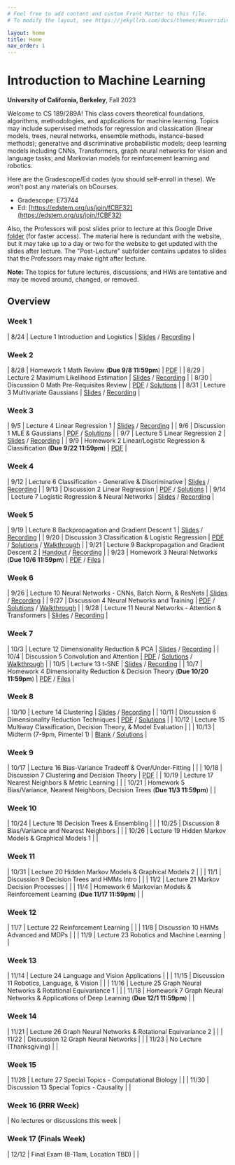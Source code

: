 ```yaml
---
# Feel free to add content and custom Front Matter to this file.
# To modify the layout, see https://jekyllrb.com/docs/themes/#overriding-theme-defaults

layout: home
title: Home
nav_order: 1
---
```


<style type="text/css">
    .label {
        margin-left: 0!important;
    }

    td:first-child {
        min-width: 0;
        width: 4rem;
    }
</style>

# Introduction to Machine Learning

**University of California, Berkeley**, Fall 2023

Welcome to CS 189/289A! This class covers theoretical foundations, algorithms, methodologies, and applications for machine learning. Topics may include supervised methods for regression and classication (linear models, trees, neural networks, ensemble methods, instance-based methods); generative and discriminative probabilistic models; deep learning models including CNNs, Transformers, graph neural networks for vision and language tasks; and Markovian models for reinforcement learning and robotics.

Here are the Gradescope/Ed codes (you should self-enroll in these). We won't post any materials on bCourses.
- Gradescope: E73744
- Ed: [https://edstem.org/us/join/fCBF32](https://edstem.org/us/join/fCBF32)

Also, the Professors will post slides prior to lecture at this Google Drive [folder](https://drive.google.com/drive/u/0/folders/1eZplfXbQytcvNTK2ssLYinYSF4rJ1eWI) (for faster access). The material here is redundant with the website, but it may take up to a day or two for the website to get updated with the slides after lecture. The "Post-Lecture" subfolder contains updates to slides that the Professors may make right after lecture.

**Note:** The topics for future lectures, discussions, and HWs are tentative and may be moved around, changed, or removed.

## Overview

### Week 1

|  8/24 | <span class="label">Lecture 1</span> Introduction and Logistics  | [Slides](docs/lec1.pdf) / [Recording](https://drive.google.com/file/d/17vOI3LiRlutst2MDqfVh_FArlM19yoaM/view?usp=drive_link) |

### Week 2

|  8/28 | <span class="label label-yellow">Homework 1</span> Math Review (**Due 9/8 11:59pm**)  | [PDF](docs/hw1.pdf)  |
|  8/29 | <span class="label">Lecture 2</span> Maximum Likelihood Estimation  | [Slides](docs/lec2.pdf) / [Recording](https://drive.google.com/file/d/1GYlD4z8uGlLyyMUn2H093K6PQXDDLoOE/view?usp=drive_link) |
|  8/30 | <span class="label label-green">Discussion 0</span> Math Pre-Requisites Review  | [PDF](docs/dis0.pdf) / [Solutions](docs/dis0_sol.pdf)  |
|  8/31 | <span class="label">Lecture 3</span> Multivariate Gaussians  | [Slides](docs/lec3.pdf) / [Recording](https://drive.google.com/file/d/10EbN8y9B6n0tkSMq4dkF1yy_eIA-euvL/view?usp=drive_link) |

### Week 3

|  9/5 | <span class="label">Lecture 4</span> Linear Regression 1  | [Slides](docs/lec4.pdf) / [Recording](https://drive.google.com/file/d/1rdCmjMm5Ebctk0wWYAbLpiwGlPmB6Bbo/view?usp=drive_link) |
|  9/6 | <span class="label label-green">Discussion 1</span> MLE & Gaussians  | [PDF](docs/dis1.pdf) / [Solutions](docs/dis1_sol.pdf)  |
|  9/7 | <span class="label">Lecture 5</span> Linear Regression 2  | [Slides](docs/lec5.pdf) / [Recording](https://drive.google.com/file/d/1NgMaqYB6-UgCXY-hS8eVSyCXFCRBGtMx/view?usp=drive_link) |
|  9/9 | <span class="label label-yellow">Homework 2</span> Linear/Logistic Regression & Classification (**Due 9/22 11:59pm**)  | [PDF](docs/hw2.pdf) |

### Week 4

|  9/12 | <span class="label">Lecture 6</span> Classification - Generative & Discriminative  | [Slides](docs/lec6.pdf) / [Recording](https://drive.google.com/file/d/1gQWIiTXpdy3NnJ7O4QLcHlxxFzU__tEZ/view?usp=drive_link) |
|  9/13 | <span class="label label-green">Discussion 2</span> Linear Regression  | [PDF](docs/dis2.pdf) / [Solutions](docs/dis2_sol.pdf) |
|  9/14 | <span class="label">Lecture 7</span> Logistic Regression & Neural Networks  | [Slides](docs/lec7.pdf) / [Recording](https://drive.google.com/file/d/1TL2TWg4JQRXhEAaYKwp6PrMF0hIpe3n3/view?usp=drive_link) |

### Week 5

|  9/19 | <span class="label">Lecture 8</span> Backpropagation and Gradient Descent 1  | [Slides](docs/lec8.pdf) / [Recording](https://drive.google.com/file/d/1sT6bAbzoQ9srI3vuTSDXczFpsEjfGhf4/view?usp=drive_link) |
|  9/20 | <span class="label label-green">Discussion 3</span> Classification & Logistic Regression  | [PDF](docs/dis3.pdf) / [Solutions](docs/dis3_sol.pdf) / [Walkthrough](https://drive.google.com/file/d/1HJ5wUWDDbewZFB09vSj3qkY4GmsW8zRO/view?usp=share_link) |
|  9/21 | <span class="label">Lecture 9</span> Backpropagation and Gradient Descent 2  | [Handout](docs/lec9.pdf) / [Recording](https://drive.google.com/file/d/1omrhDd-wi2cYAvImr7lYJG0AOB9MGqTS/view?usp=drive_link) |
|  9/23 | <span class="label label-yellow">Homework 3</span> Neural Networks (**Due 10/6 11:59pm**)  | [PDF](docs/hw3.pdf) / [Files](https://drive.google.com/file/d/1GWEzMWkNszGOG1oKJOVgWI87hMeNQCHY/view?usp=sharing) |

### Week 6

|  9/26 | <span class="label">Lecture 10</span> Neural Networks - CNNs, Batch Norm, & ResNets  | [Slides](docs/lec10.pdf) / [Recording](https://drive.google.com/file/d/1FORFqiwPvRe6gfbk2WQzCLMVBsGnUZLj/view?usp=drive_link) |
|  9/27 | <span class="label label-green">Discussion 4</span> Neural Networks and Training  | [PDF](docs/dis4.pdf) / [Solutions](docs/dis4_sol.pdf) / [Walkthrough](https://drive.google.com/file/d/16yz9ACJT4p373jNBOjGjvzT5fISARvij/view) |
|  9/28 | <span class="label">Lecture 11</span> Neural Networks - Attention & Transformers  | [Slides](docs/lec11.pdf) / [Recording](https://drive.google.com/file/d/1jhCDH6i9Ve-XSQNiF5vFpnlow0ieeB4V/view?usp=drive_link) |

### Week 7

|  10/3 | <span class="label">Lecture 12</span> Dimensionality Reduction & PCA  | [Slides](docs/lec12.pdf) / [Recording](https://drive.google.com/file/d/1p4-pCnWqqxabEEN_ViOwx5jpyiu1F26D/view?usp=drive_link) |
|  10/4 | <span class="label label-green">Discussion 5</span> Convolution and Attention  | [PDF](docs/dis5.pdf) / [Solutions](docs/dis5_sol.pdf) / [Walkthrough](https://drive.google.com/file/d/1xoZjEZRNOQp_R5Yf6Dg2VJhf_RPCIWkR/view) |
|  10/5 | <span class="label">Lecture 13</span> t-SNE  | [Slides](docs/lec13.pdf) / [Recording](https://drive.google.com/file/d/135K6w4zY8mNRLNN70xFr2IeYmhtPneqp/view?usp=drive_link) |
|  10/7 | <span class="label label-yellow">Homework 4</span> Dimensionality Reduction & Decision Theory (**Due 10/20 11:59pm**)  | [PDF](docs/hw4.pdf) / [Files](https://drive.google.com/file/d/1fuGXhyK8s3ewtdL-cvohxiliPDEVNbbk/view) |

### Week 8

|  10/10 | <span class="label">Lecture 14</span> Clustering  | [Slides](docs/lec14.pdf) / [Recording](https://drive.google.com/file/d/1Cb4OpSgClxXIGAp0vOpAxrm3U5DgH-tR/view?usp=drive_link) |
|  10/11 | <span class="label label-green">Discussion 6</span> Dimensionality Reduction Techniques  | [PDF](docs/dis6.pdf) / [Solutions](docs/dis6_sol.pdf) |
|  10/12 | <span class="label">Lecture 15</span> Multiway Classification, Decision Theory, & Model Evaluation  |  |
|  10/13 | <span class="label label-red">Midterm</span> (7-9pm, Pimentel 1)  | [Blank](docs/mt.pdf) / [Solutions](docs/mt_sol.pdf) |

### Week 9

|  10/17 | <span class="label">Lecture 16</span> Bias-Variance Tradeoff & Over/Under-Fitting  |  |
|  10/18 | <span class="label label-green">Discussion 7</span> Clustering and Decision Theory  | [PDF](docs/dis7.pdf) |
|  10/19 | <span class="label">Lecture 17</span> Nearest Neighbors & Metric Learning  |  |
|  10/21 | <span class="label label-yellow">Homework 5</span> Bias/Variance, Nearest Neighbors, Decision Trees (**Due 11/3 11:59pm**)  |  |

### Week 10

|  10/24 | <span class="label">Lecture 18</span> Decision Trees & Ensembling  |  |
|  10/25 | <span class="label label-green">Discussion 8</span> Bias/Variance and Nearest Neighbors  |  |
|  10/26 | <span class="label">Lecture 19</span> Hidden Markov Models & Graphical Models 1  |  |

### Week 11

|  10/31 | <span class="label">Lecture 20</span> Hidden Markov Models & Graphical Models 2  |  |
|  11/1 | <span class="label label-green">Discussion 9</span> Decision Trees and HMMs Intro  |  |
|  11/2 | <span class="label">Lecture 21</span> Markov Decision Processes  |  |
|  11/4 | <span class="label label-yellow">Homework 6</span> Markovian Models & Reinforcement Learning (**Due 11/17 11:59pm**)  |  |

### Week 12

|  11/7 | <span class="label">Lecture 22</span> Reinforcement Learning  |  |
|  11/8 | <span class="label label-green">Discussion 10</span> HMMs Advanced and MDPs  |  |
|  11/9 | <span class="label">Lecture 23</span> Robotics and Machine Learning  |  |

### Week 13

|  11/14 | <span class="label">Lecture 24</span> Language and Vision Applications  |  |
|  11/15 | <span class="label label-green">Discussion 11</span> Robotics, Language, & Vision  |  |
|  11/16 | <span class="label">Lecture 25</span> Graph Neural Networks & Rotational Equivariance 1  |  |
|  11/18 | <span class="label label-yellow">Homework 7</span> Graph Neural Networks & Applications of Deep Learning (**Due 12/1 11:59pm**)  |  |

### Week 14

|  11/21 | <span class="label">Lecture 26</span> Graph Neural Networks & Rotational Equivariance 2   |  |
|  11/22 | <span class="label label-green">Discussion 12</span> Graph Neural Networks  |  |
|  11/23 | No Lecture (Thanksgiving)  |  |

### Week 15

|  11/28 | <span class="label">Lecture 27</span> Special Topics - Computational Biology  |  |
|  11/30 | <span class="label label-green">Discussion 13</span> Special Topics - Causality  |  |

### Week 16 (RRR Week)

|  No lectures or discussions this week  |

### Week 17 (Finals Week)

|  12/12 | <span class="label label-red">Final Exam</span> (8-11am, Location TBD) |  |
